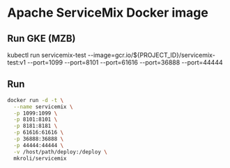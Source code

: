 Apache ServiceMix Docker image
==============================

Run GKE (MZB)
-------------
kubectl run servicemix-test --image=gcr.io/${PROJECT_ID}/servicemix-test:v1 --port=1099 --port=8101 --port=61616 --port=36888 --port=44444

Run
---

```bash
docker run -d -t \
  --name servicemix \
  -p 1099:1099 \
  -p 8101:8101 \
  -p 8181:8181 \
  -p 61616:61616 \
  -p 36888:36888 \
  -p 44444:44444 \
  -v /host/path/deploy:/deploy \
  mkroli/servicemix
```

